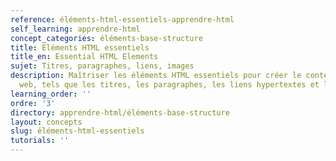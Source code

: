 ```yaml
---
reference: éléments-html-essentiels-apprendre-html
self_learning: apprendre-html
concept_categories: éléments-base-structure
title: Éléments HTML essentiels
title_en: Essential HTML Elements
sujet: Titres, paragraphes, liens, images
description: Maîtriser les éléments HTML essentiels pour créer le contenu d'une page
  web, tels que les titres, les paragraphes, les liens hypertextes et les images.
learning_order: ''
ordre: '3'
directory: apprendre-html/éléments-base-structure
layout: concepts
slug: éléments-html-essentiels
tutorials: ''
---
```

